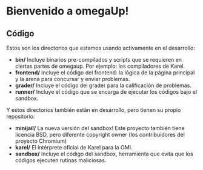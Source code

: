 # Bienvenido a omegaUp!

## Código

Estos son los directorios que estamos usando activamente en el desarrollo:

* **bin/** Incluye binarios pre-compilados y scripts que se requieren en ciertas partes de omegaup. Por ejemplo: los compiladores de Karel.
* **frontend/**  Incluye el código del frontend: la lógica de la página principal y la arena para concursar y enviar problemas.
* **grader/**  Incluye el código del grader para la calificación de problemas.
* **runner/** Incluye el código que se encarga de ejecutar los códigos bajo el sandbox.

Y estos directorios también están en desarrollo, pero tienen su propio repositorio:
* **minijail/** La nueva versión del sandbox! Este proyecto también tiene licencia BSD, pero diferente copyright owner (los contribuidores del proyecto Chromium)
* **karel/** El intérprete oficial de Karel para la OMI.
* **sandbox/** Incluye el código del sandbox, herramienta que evita que los códigos ejecuten rutinas maliciosas.

